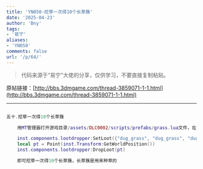 ```yaml
---
title: 'YN050-挖草一次得10个长草簇'
date: '2025-04-23'
author: 'Bny'
tags:
- '易宁'
aliases:
- 'YN050'
comments: false
url: '/p/64/'
---
```


> 代码来源于“易宁”大佬的分享，仅供学习，不要直接复制粘贴。

原帖链接：[http://bbs.3dmgame.com/thread-3859071-1-1.html](http://bbs.3dmgame.com/thread-3859071-1-1.html)

---

```lua  

五十.挖草一次得10个长草簇

	用MT管理器打开游戏目录/assets/DLC0002/scripts/prefabs/grass.lua文件，在inst:Remove()的下一行插入以下内容：

	inst.components.lootdropper:SetLoot({"dug_grass", "dug_grass", "dug_grass", "dug_grass", "dug_grass", "dug_grass", "dug_grass", "dug_grass", "dug_grass"})
	local pt = Point(inst.Transform:GetWorldPosition())
	inst.components.lootdropper:DropLoot(pt)

	即可挖草一次得10个长草簇，长草簇是用来种草的

```  

